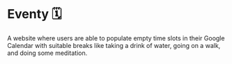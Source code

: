 # Eventy 🗓
A website where users are able to populate empty time slots in their Google Calendar with suitable breaks like taking a drink of water, going on a walk, and doing some meditation.
